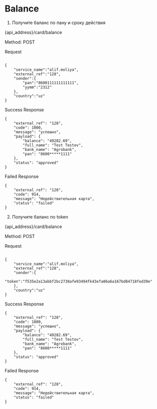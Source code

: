 # Balance

1. Получите баланс по пану и сроку действия

{api_address}/card/balance

Method: POST

Request

```

{
    "service_name":"alif.moliya",
    "external_ref":"128",
    "sender":{
        "pan":"8600111111111111",
        "yymm":"2312"
    },
    "country":"uz"
}

```

Success Response

```
{
    "external_ref": "128",
    "code": 1000,
    "message": "успешно",
    "payload": {
        "balance": "49282.69",
        "full_name": "Test Testov",
        "bank_name": "Agrobank",
        "pan": "8600*****1111"
    },
    "status": "approved"
}

```

Failed Response

```
{
    "external_ref": "128",
    "code": 914,
    "message": "Недействительная карта",
    "status": "failed"
}

```


2. Получите баланс по token

{api_address}/card/balance

Method: POST

Request

```

{
    "service_name":"alif.moliya",
    "external_ref":"128",
    "sender":{
        "token":"f535e2a13abbf2bc2738afe93494fk43efa06a6a167bd84718fed39e"
    },
    "country":"uz"
}

```

Success Response

```
{
    "external_ref": "128",
    "code": 1000,
    "message": "успешно",
    "payload": {
        "balance": "49282.69",
        "full_name": "Test Testov",
        "bank_name": "Agrobank",
        "pan": "8600*****1111"
    },
    "status": "approved"
}

```

Failed Response

```
{
    "external_ref": "128",
    "code": 914,
    "message": "Недействительная карта",
    "status": "failed"
}

```

